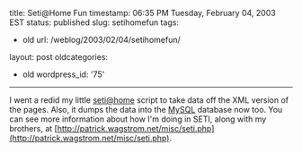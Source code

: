 title: Seti@Home Fun
timestamp: 06:35 PM Tuesday, February 04, 2003 EST
status: published
slug: setihomefun
tags:
- old
url: /weblog/2003/02/04/setihomefun/

layout: post
oldcategories:
- old
wordpress_id: '75'

---

I went a redid my little [seti@home](http://setiathome.ssl.berkeley.edu/) script to take data off the XML version of the pages.  Also, it dumps the data into the [MySQL](http://www.mysql.com/) database now too.  You can see more information about how I'm doing in SETI, along with my brothers, at [http://patrick.wagstrom.net/misc/seti.php](http://patrick.wagstrom.net/misc/seti.php).


